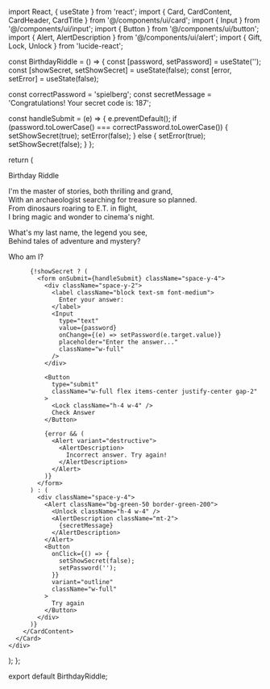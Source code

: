 import React, { useState } from 'react';
import { Card, CardContent, CardHeader, CardTitle } from '@/components/ui/card';
import { Input } from '@/components/ui/input';
import { Button } from '@/components/ui/button';
import { Alert, AlertDescription } from '@/components/ui/alert';
import { Gift, Lock, Unlock } from 'lucide-react';

const BirthdayRiddle = () => {
  const [password, setPassword] = useState('');
  const [showSecret, setShowSecret] = useState(false);
  const [error, setError] = useState(false);
  
  const correctPassword = 'spielberg';
  const secretMessage = 'Congratulations! Your secret code is: 187';
  
  const handleSubmit = (e) => {
    e.preventDefault();
    if (password.toLowerCase() === correctPassword.toLowerCase()) {
      setShowSecret(true);
      setError(false);
    } else {
      setError(true);
      setShowSecret(false);
    }
  };

  return (
    <div className="flex items-center justify-center min-h-screen bg-gradient-to-b from-blue-100 to-blue-200 p-4">
      <Card className="w-full max-w-md">
        <CardHeader>
          <CardTitle className="text-center flex items-center justify-center gap-2">
            <Gift className="h-6 w-6" />
            Birthday Riddle
          </CardTitle>
        </CardHeader>
        <CardContent>
          <div className="mb-6 text-center space-y-4">
            <p className="italic">
              I'm the master of stories, both thrilling and grand,<br />
              With an archaeologist searching for treasure so planned.<br />
              From dinosaurs roaring to E.T. in flight,<br />
              I bring magic and wonder to cinema's night.
            </p>
            <p className="italic">
              What's my last name, the legend you see,<br />
              Behind tales of adventure and mystery?
            </p>
            <p className="font-medium mt-2">
              Who am I?
            </p>
          </div>
          
          {!showSecret ? (
            <form onSubmit={handleSubmit} className="space-y-4">
              <div className="space-y-2">
                <label className="block text-sm font-medium">
                  Enter your answer:
                </label>
                <Input
                  type="text"
                  value={password}
                  onChange={(e) => setPassword(e.target.value)}
                  placeholder="Enter the answer..."
                  className="w-full"
                />
              </div>
              
              <Button 
                type="submit" 
                className="w-full flex items-center justify-center gap-2"
              >
                <Lock className="h-4 w-4" />
                Check Answer
              </Button>

              {error && (
                <Alert variant="destructive">
                  <AlertDescription>
                    Incorrect answer. Try again!
                  </AlertDescription>
                </Alert>
              )}
            </form>
          ) : (
            <div className="space-y-4">
              <Alert className="bg-green-50 border-green-200">
                <Unlock className="h-4 w-4" />
                <AlertDescription className="mt-2">
                  {secretMessage}
                </AlertDescription>
              </Alert>
              <Button 
                onClick={() => {
                  setShowSecret(false);
                  setPassword('');
                }}
                variant="outline"
                className="w-full"
              >
                Try again
              </Button>
            </div>
          )}
        </CardContent>
      </Card>
    </div>
  );
};

export default BirthdayRiddle;
